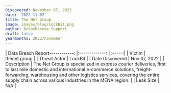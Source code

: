 ```yaml
---
Discovered: November 07, 2022
date: '2022-11-07'
title: The Net Group
image: images/blog/LockBit.png
author: Breachsense Support
draft: false
yearmonths: 2022/november
---
```


| Data Breach Report------------:     |:-------------:    | :-----:|
| Victim      | thenet.group      | 
| Threat Actor      | LockBit      | 
| Date Discovered      | Nov 07, 2022      | 
| Description      | The Net Group is specialized in express courier deliveries, first to last mile domestic and international e-commerce solutions, freight-forwarding, warehousing and other logistics services, covering the entire supply chain across various industries in the MENA region.      | 
| Leak Size      | N/A      | 

